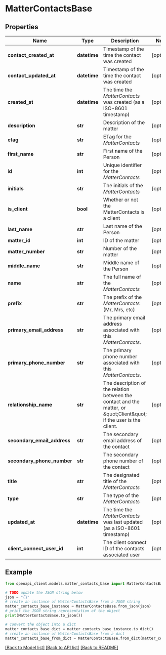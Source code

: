 # MatterContactsBase


## Properties

Name | Type | Description | Notes
------------ | ------------- | ------------- | -------------
**contact_created_at** | **datetime** | Timestamp of the time the contact was created | [optional] 
**contact_updated_at** | **datetime** | Timestamp of the time the contact was created | [optional] 
**created_at** | **datetime** | The time the *MatterContacts* was created (as a ISO-8601 timestamp) | [optional] 
**description** | **str** | Description of the matter | [optional] 
**etag** | **str** | ETag for the *MatterContacts* | [optional] 
**first_name** | **str** | First name of the Person | [optional] 
**id** | **int** | Unique identifier for the *MatterContacts* | [optional] 
**initials** | **str** | The initials of the *MatterContacts* | [optional] 
**is_client** | **bool** | Whether or not the MatterContacts is a client | [optional] 
**last_name** | **str** | Last name of the Person | [optional] 
**matter_id** | **int** | ID of the matter | [optional] 
**matter_number** | **str** | Number of the matter | [optional] 
**middle_name** | **str** | Middle name of the Person | [optional] 
**name** | **str** | The full name of the *MatterContacts* | [optional] 
**prefix** | **str** | The prefix of the *MatterContacts* (Mr, Mrs, etc) | [optional] 
**primary_email_address** | **str** | The primary email address associated with this *MatterContacts*. | [optional] 
**primary_phone_number** | **str** | The primary phone number associated with this *MatterContacts*. | [optional] 
**relationship_name** | **str** | The description of the relation between the contact and the matter, or \&quot;Client\&quot; if the user is the client. | [optional] 
**secondary_email_address** | **str** | The secondary email address of the contact | [optional] 
**secondary_phone_number** | **str** | The secondary phone number of the contact | [optional] 
**title** | **str** | The designated title of the *MatterContacts* | [optional] 
**type** | **str** | The type of the *MatterContacts* | [optional] 
**updated_at** | **datetime** | The time the *MatterContacts* was last updated (as a ISO-8601 timestamp) | [optional] 
**client_connect_user_id** | **int** | The client connect ID of the contacts associated user | [optional] 

## Example

```python
from openapi_client.models.matter_contacts_base import MatterContactsBase

# TODO update the JSON string below
json = "{}"
# create an instance of MatterContactsBase from a JSON string
matter_contacts_base_instance = MatterContactsBase.from_json(json)
# print the JSON string representation of the object
print(MatterContactsBase.to_json())

# convert the object into a dict
matter_contacts_base_dict = matter_contacts_base_instance.to_dict()
# create an instance of MatterContactsBase from a dict
matter_contacts_base_from_dict = MatterContactsBase.from_dict(matter_contacts_base_dict)
```
[[Back to Model list]](../README.md#documentation-for-models) [[Back to API list]](../README.md#documentation-for-api-endpoints) [[Back to README]](../README.md)


